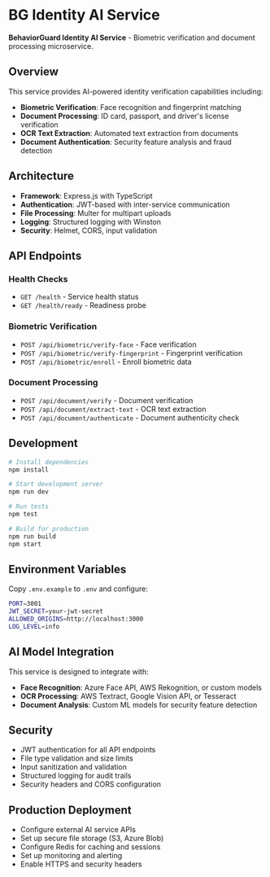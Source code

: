# BG Identity AI Service

**BehaviorGuard Identity AI Service** - Biometric verification and document processing microservice.

## Overview

This service provides AI-powered identity verification capabilities including:

- **Biometric Verification**: Face recognition and fingerprint matching
- **Document Processing**: ID card, passport, and driver's license verification
- **OCR Text Extraction**: Automated text extraction from documents
- **Document Authentication**: Security feature analysis and fraud detection

## Architecture

- **Framework**: Express.js with TypeScript
- **Authentication**: JWT-based with inter-service communication
- **File Processing**: Multer for multipart uploads
- **Logging**: Structured logging with Winston
- **Security**: Helmet, CORS, input validation

## API Endpoints

### Health Checks
- `GET /health` - Service health status
- `GET /health/ready` - Readiness probe

### Biometric Verification
- `POST /api/biometric/verify-face` - Face verification
- `POST /api/biometric/verify-fingerprint` - Fingerprint verification  
- `POST /api/biometric/enroll` - Enroll biometric data

### Document Processing
- `POST /api/document/verify` - Document verification
- `POST /api/document/extract-text` - OCR text extraction
- `POST /api/document/authenticate` - Document authenticity check

## Development

```bash
# Install dependencies
npm install

# Start development server
npm run dev

# Run tests
npm test

# Build for production
npm run build
npm start
```

## Environment Variables

Copy `.env.example` to `.env` and configure:

```bash
PORT=3001
JWT_SECRET=your-jwt-secret
ALLOWED_ORIGINS=http://localhost:3000
LOG_LEVEL=info
```

## AI Model Integration

This service is designed to integrate with:

- **Face Recognition**: Azure Face API, AWS Rekognition, or custom models
- **OCR Processing**: AWS Textract, Google Vision API, or Tesseract
- **Document Analysis**: Custom ML models for security feature detection

## Security

- JWT authentication for all API endpoints
- File type validation and size limits
- Input sanitization and validation
- Structured logging for audit trails
- Security headers and CORS configuration

## Production Deployment

- Configure external AI service APIs
- Set up secure file storage (S3, Azure Blob)
- Configure Redis for caching and sessions
- Set up monitoring and alerting
- Enable HTTPS and security headers